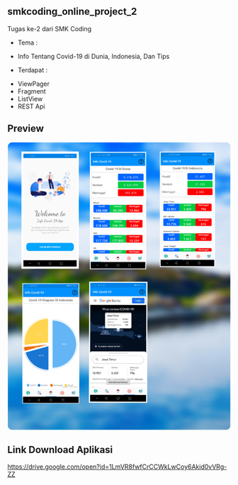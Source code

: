 ## smkcoding_online_project_2
Tugas ke-2 dari SMK Coding
- Tema : 
* Info Tentang Covid-19 di Dunia, Indonesia, Dan Tips
- Terdapat : 
* ViewPager
* Fragment
* ListView
* REST Api


## Preview
![Gambar Preview 1](https://github.com/ardhanfajarramadhan/smkcoding_online_project_2/blob/master/readme/readme.jpg)

## Link Download Aplikasi
https://drive.google.com/open?id=1LmVR8fwfCrCCWkLwCoy6Akid0vVRg-ZZ
